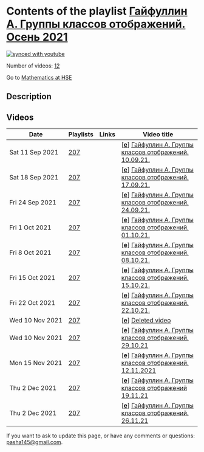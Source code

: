 # Contents of the playlist [Гайфуллин А. Группы классов отображений. Осень 2021](https://www.youtube.com/playlist?list=PLq3E5oubNNoDi6ACF5LfG3vqoP2-fznwf)

[![synced with youtube](https://img.shields.io/github/last-commit/mathphysschool/mathphysschool.github.io/autoupdate1?label=synced%20with%20youtube)](https://github.com/mathphysschool/mathphysschool.github.io/commits/autoupdate1)

Number of videos: [12](#videos)

Go to [Mathematics at HSE](../README.md)

## Description



## Videos

|Date|Playlists|Links|Video title|
|---|---|---|---|
| Sat&nbsp;11&nbsp;Sep&nbsp;2021 | [207](../playlists/207 "Гайфуллин А. Группы классов отображений. Осень 2021") |  | [[**e**](https://studio.youtube.com/video/q7uNH_NC_QE/edit "Edit")] [Гайфуллин А. Группы классов отображений. 10.09.21.](https://www.youtube.com/watch?v=q7uNH_NC_QE&list=PLq3E5oubNNoDi6ACF5LfG3vqoP2-fznwf) |
| Sat&nbsp;18&nbsp;Sep&nbsp;2021 | [207](../playlists/207 "Гайфуллин А. Группы классов отображений. Осень 2021") |  | [[**e**](https://studio.youtube.com/video/wvub3hn7-Jk/edit "Edit")] [Гайфуллин А. Группы классов отображений. 17.09.21.](https://www.youtube.com/watch?v=wvub3hn7-Jk&list=PLq3E5oubNNoDi6ACF5LfG3vqoP2-fznwf) |
| Fri&nbsp;24&nbsp;Sep&nbsp;2021 | [207](../playlists/207 "Гайфуллин А. Группы классов отображений. Осень 2021") |  | [[**e**](https://studio.youtube.com/video/HjgzlMPdBWc/edit "Edit")] [Гайфуллин А. Группы классов отображений. 24.09.21.](https://www.youtube.com/watch?v=HjgzlMPdBWc&list=PLq3E5oubNNoDi6ACF5LfG3vqoP2-fznwf) |
| Fri&nbsp;1&nbsp;Oct&nbsp;2021 | [207](../playlists/207 "Гайфуллин А. Группы классов отображений. Осень 2021") |  | [[**e**](https://studio.youtube.com/video/Ed9qwbvrv1w/edit "Edit")] [Гайфуллин А. Группы классов отображений. 01.10.21.](https://www.youtube.com/watch?v=Ed9qwbvrv1w&list=PLq3E5oubNNoDi6ACF5LfG3vqoP2-fznwf) |
| Fri&nbsp;8&nbsp;Oct&nbsp;2021 | [207](../playlists/207 "Гайфуллин А. Группы классов отображений. Осень 2021") |  | [[**e**](https://studio.youtube.com/video/yfgy-sSzeUw/edit "Edit")] [Гайфуллин А. Группы классов отображений. 08.10.21.](https://www.youtube.com/watch?v=yfgy-sSzeUw&list=PLq3E5oubNNoDi6ACF5LfG3vqoP2-fznwf) |
| Fri&nbsp;15&nbsp;Oct&nbsp;2021 | [207](../playlists/207 "Гайфуллин А. Группы классов отображений. Осень 2021") |  | [[**e**](https://studio.youtube.com/video/CL3HrX9fobM/edit "Edit")] [Гайфуллин А. Группы классов отображений. 15.10.21.](https://www.youtube.com/watch?v=CL3HrX9fobM&list=PLq3E5oubNNoDi6ACF5LfG3vqoP2-fznwf) |
| Fri&nbsp;22&nbsp;Oct&nbsp;2021 | [207](../playlists/207 "Гайфуллин А. Группы классов отображений. Осень 2021") |  | [[**e**](https://studio.youtube.com/video/m6Ne6HPgyIk/edit "Edit")] [Гайфуллин А. Группы классов отображений. 22.10.21.](https://www.youtube.com/watch?v=m6Ne6HPgyIk&list=PLq3E5oubNNoDi6ACF5LfG3vqoP2-fznwf) |
| Wed&nbsp;10&nbsp;Nov&nbsp;2021 | [207](../playlists/207 "Гайфуллин А. Группы классов отображений. Осень 2021") |  | [[**e**](https://studio.youtube.com/video/czEc3AO3lgQ/edit "Edit")] [Deleted video](https://www.youtube.com/watch?v=czEc3AO3lgQ&list=PLq3E5oubNNoDi6ACF5LfG3vqoP2-fznwf "This video is unavailable.") |
| Wed&nbsp;10&nbsp;Nov&nbsp;2021 | [207](../playlists/207 "Гайфуллин А. Группы классов отображений. Осень 2021") |  | [[**e**](https://studio.youtube.com/video/pK69Z4hNp-g/edit "Edit")] [Гайфуллин А. Группы классов отображений. 29.10.21](https://www.youtube.com/watch?v=pK69Z4hNp-g&list=PLq3E5oubNNoDi6ACF5LfG3vqoP2-fznwf) |
| Mon&nbsp;15&nbsp;Nov&nbsp;2021 | [207](../playlists/207 "Гайфуллин А. Группы классов отображений. Осень 2021") |  | [[**e**](https://studio.youtube.com/video/1_7ZyZu90_U/edit "Edit")] [Гайфуллин А. Группы классов отображений. 12.11.2021](https://www.youtube.com/watch?v=1_7ZyZu90_U&list=PLq3E5oubNNoDi6ACF5LfG3vqoP2-fznwf) |
| Thu&nbsp;2&nbsp;Dec&nbsp;2021 | [207](../playlists/207 "Гайфуллин А. Группы классов отображений. Осень 2021") |  | [[**e**](https://studio.youtube.com/video/QQSyK7g6tzw/edit "Edit")] [Гайфуллин А. Группы классов отображений 19.11.21](https://www.youtube.com/watch?v=QQSyK7g6tzw&list=PLq3E5oubNNoDi6ACF5LfG3vqoP2-fznwf) |
| Thu&nbsp;2&nbsp;Dec&nbsp;2021 | [207](../playlists/207 "Гайфуллин А. Группы классов отображений. Осень 2021") |  | [[**e**](https://studio.youtube.com/video/hOHEBqLIhCY/edit "Edit")] [Гайфуллин А. Группы классов отображений. 26.11.21](https://www.youtube.com/watch?v=hOHEBqLIhCY&list=PLq3E5oubNNoDi6ACF5LfG3vqoP2-fznwf) |


 If you want to ask to update this page, or have any comments or questions: <pasha145@gmail.com>.